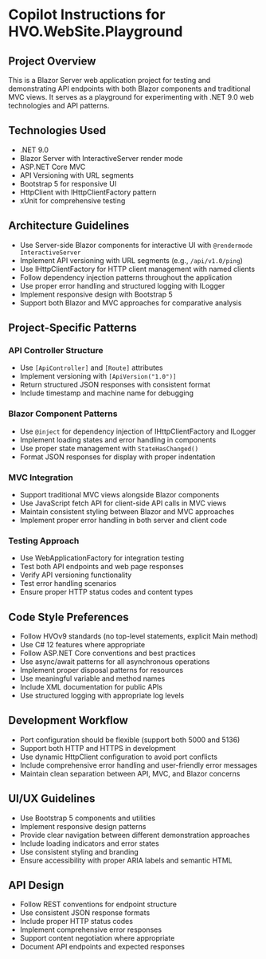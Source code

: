 # Copilot Instructions for HVO.WebSite.Playground

<!-- Use this file to provide workspace-specific custom instructions to Copilot. For more details, visit https://code.visualstudio.com/docs/copilot/copilot-customization#_use-a-githubcopilotinstructionsmd-file -->

## Project Overview
This is a Blazor Server web application project for testing and demonstrating API endpoints with both Blazor components and traditional MVC views. It serves as a playground for experimenting with .NET 9.0 web technologies and API patterns.

## Technologies Used
- .NET 9.0
- Blazor Server with InteractiveServer render mode
- ASP.NET Core MVC
- API Versioning with URL segments
- Bootstrap 5 for responsive UI
- HttpClient with IHttpClientFactory pattern
- xUnit for comprehensive testing

## Architecture Guidelines
- Use Server-side Blazor components for interactive UI with `@rendermode InteractiveServer`
- Implement API versioning with URL segments (e.g., `/api/v1.0/ping`)
- Use IHttpClientFactory for HTTP client management with named clients
- Follow dependency injection patterns throughout the application
- Use proper error handling and structured logging with ILogger
- Implement responsive design with Bootstrap 5
- Support both Blazor and MVC approaches for comparative analysis

## Project-Specific Patterns

### API Controller Structure
- Use `[ApiController]` and `[Route]` attributes
- Implement versioning with `[ApiVersion("1.0")]`
- Return structured JSON responses with consistent format
- Include timestamp and machine name for debugging

### Blazor Component Patterns
- Use `@inject` for dependency injection of IHttpClientFactory and ILogger
- Implement loading states and error handling in components
- Use proper state management with `StateHasChanged()`
- Format JSON responses for display with proper indentation

### MVC Integration
- Support traditional MVC views alongside Blazor components
- Use JavaScript fetch API for client-side API calls in MVC views
- Maintain consistent styling between Blazor and MVC approaches
- Implement proper error handling in both server and client code

### Testing Approach
- Use WebApplicationFactory for integration testing
- Test both API endpoints and web page responses
- Verify API versioning functionality
- Test error handling scenarios
- Ensure proper HTTP status codes and content types

## Code Style Preferences
- Follow HVOv9 standards (no top-level statements, explicit Main method)
- Use C# 12 features where appropriate
- Follow ASP.NET Core conventions and best practices
- Use async/await patterns for all asynchronous operations
- Implement proper disposal patterns for resources
- Use meaningful variable and method names
- Include XML documentation for public APIs
- Use structured logging with appropriate log levels

## Development Workflow
- Port configuration should be flexible (support both 5000 and 5136)
- Support both HTTP and HTTPS in development
- Use dynamic HttpClient configuration to avoid port conflicts
- Include comprehensive error handling and user-friendly error messages
- Maintain clean separation between API, MVC, and Blazor concerns

## UI/UX Guidelines
- Use Bootstrap 5 components and utilities
- Implement responsive design patterns
- Provide clear navigation between different demonstration approaches
- Include loading indicators and error states
- Use consistent styling and branding
- Ensure accessibility with proper ARIA labels and semantic HTML

## API Design
- Follow REST conventions for endpoint structure
- Use consistent JSON response formats
- Include proper HTTP status codes
- Implement comprehensive error responses
- Support content negotiation where appropriate
- Document API endpoints and expected responses
